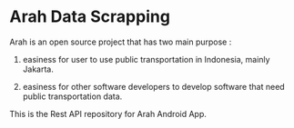 # Arah Data Scrapping

Arah is an open source project that has two main purpose :

1. easiness for user to use public transportation in Indonesia, mainly Jakarta.

2. easiness for other software developers to develop software that need public transportation data.

This is the Rest API repository for Arah Android App.